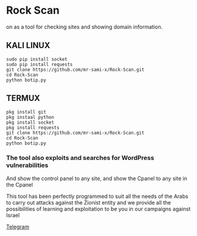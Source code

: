 # Rock Scan
on as a tool for checking sites and showing domain information.


## KALI LINUX
```
sudo pip install socket
sudo pip install requests
git clone https://github.com/mr-sami-x/Rock-Scan.git
cd Rock-Scan
python botip.py
```
## TERMUX
```
pkg install git
pkg instaal python 
pkg install socket
pkg install requests
git clone https://github.com/mr-sami-x/Rock-Scan.git
cd Rock-Scan
python botip.py

```
### The tool also exploits and searches for WordPress vulnerabilities

And show the control panel to any site, and show the Cpanel to any site in the Cpanel

This tool has been perfectly programmed to suit all the needs of the Arabs to carry out attacks against the Zionist entity and we provide all the possibilities of learning and exploitation to be you in our campaigns against Israel

[Telegram](https://t.me/TYG_TEAM)
